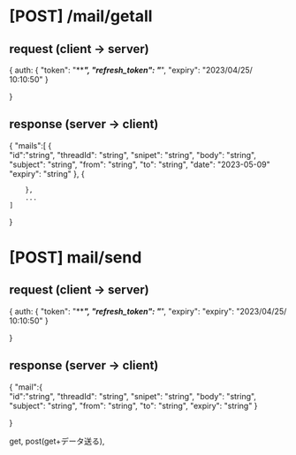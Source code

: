 # [POST] /mail/getall

## request (client -> server)

{
    auth: {
        "token": "*****",
        "refresh_token": "***",
        "expiry": "2023/04/25/ 10:10:50"
    }

}


## response (server -> client)

{ 
    "mails":[
        {   
            "id":"string",
            "threadId": "string",
            "snipet": "string",
            "body": "string",
            "subject": "string",
            "from": "string",
            "to": "string",
            "date": "2023-05-09"
            "expiry": "string"
        },
        {

        },
        ...
    ]

}

# [POST] mail/send

## request (client -> server)

{
    auth: {
        "token": "*****",
        "refresh_token": "***",
        "expiry": "expiry": "2023/04/25/ 10:10:50"
    }

}


## response (server -> client)

{ 
    "mail":{   
            "id":"string",
            "threadId": "string",
            "snipet": "string",
            "body": "string",
            "subject": "string",
            "from": "string",
            "to": "string",
            "expiry": "string"
    }
    
}

get, post(get+データ送る), 